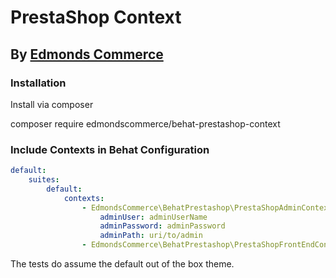 # PrestaShop Context
## By [Edmonds Commerce](https://www.edmondscommerce.co.uk)

### Installation

Install via composer

composer require edmondscommerce/behat-prestashop-context

### Include Contexts in Behat Configuration
``` yaml
default:
    suites:
        default:
            contexts:
                - EdmondsCommerce\BehatPrestashop\PrestaShopAdminContext
                    adminUser: adminUserName
                    adminPassword: adminPassword
                    adminPath: uri/to/admin
                - EdmondsCommerce\BehatPrestashop\PrestaShopFrontEndContext

```

The tests do assume the default out of the box theme.
